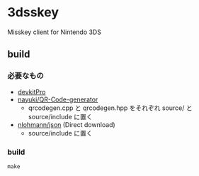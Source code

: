 # 3dsskey

Misskey client for Nintendo 3DS

## build
### 必要なもの
- [devkitPro](https://devkitpro.org/)
- [nayuki/QR-Code-generator](https://github.com/nayuki/QR-Code-generator/tree/master/cpp)
  * qrcodegen.cpp と qrcodegen.hpp をそれぞれ source/ と source/include に置く
- [nlohmann/json](https://github.com/nlohmann/json/releases/download/v3.11.2/json.hpp) (Direct download)
  * source/include に置く

### build
```
make
```
